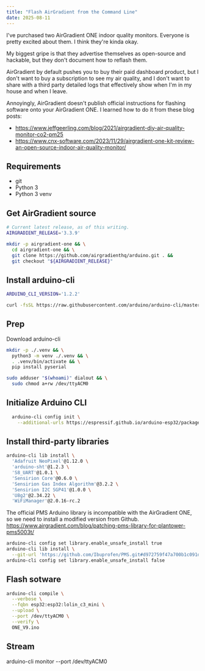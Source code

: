 ```yaml
---
title: "Flash AirGradient from the Command Line"
date: 2025-08-11
---
```


I've purchased two AirGradient ONE indoor quality monitors. Everyone is pretty excited about them. I think they're kinda okay.

My biggest gripe is that they advertise themselves as open-source and hackable, but they don't document how to reflash them.

AirGradient by default pushes you to buy their paid dashboard product, but I don't want to buy a subscription to see my air quality, and I don't want to share with a third party detailed logs that effectively show when I'm in my house and when I leave.

Annoyingly, AirGradient doesn't publish official instructions for flashing software onto your AirGradient ONE. I learned how to do it from these blog posts:

- https://www.jeffgeerling.com/blog/2021/airgradient-diy-air-quality-monitor-co2-pm25
- https://www.cnx-software.com/2023/11/29/airgradient-one-kit-review-an-open-source-indoor-air-quality-monitor/

## Requirements

- git
- Python 3
- Python 3 venv

## Get AirGradient source

```bash
# Current latest release, as of this writing.
AIRGRADIENT_RELEASE='3.3.9'

mkdir -p airgradient-one && \
  cd airgradient-one && \
  git clone https://github.com/airgradienthq/arduino.git . &&
  git checkout "${AIRGRADIENT_RELEASE}"
```

## Install arduino-cli

```bash
ARDUINO_CLI_VERSION='1.2.2'

curl -fsSL https://raw.githubusercontent.com/arduino/arduino-cli/master/install.sh | BINDIR="~/.local/arduino-cli/" sh -s "${ARDUINO_CLI_VERSION}"
```

## Prep

Download arduino-cli

```bash
mkdir -p ./.venv && \
  python3 -m venv ./.venv && \
  . .venv/bin/activate && \
  pip install pyserial
```

```bash
sudo adduser "$(whoami)" dialout && \
  sudo chmod a+rw /dev/ttyACM0
```

## Initialize Arduino CLI

```bash
  arduino-cli config init \
    --additional-urls https://espressif.github.io/arduino-esp32/package_esp32_index.json
```

## Install third-party libraries

```bash
arduino-cli lib install \
  'Adafruit NeoPixel'@1.12.0 \
  'arduino-sht'@1.2.3 \
  'S8_UART'@1.0.1 \
  'Sensirion Core'@0.6.0 \
  'Sensirion Gas Index Algorithm'@3.2.2 \
  'Sensirion I2C SGP41'@1.0.0 \
  'U8g2'@2.34.22 \
  'WiFiManager'@2.0.16-rc.2
```

The official PMS Arduino library is incompatible with the AirGradient ONE, so we need to install a modified version from Github.
https://www.airgradient.com/blog/patching-pms-library-for-plantower-pms5003t/

```bash
arduino-cli config set library.enable_unsafe_install true
arduino-cli lib install \
  --git-url 'https://github.com/Ibuprofen/PMS.git#d972759f47a700b1c091d19b61eefdbfacb8b828'
arduino-cli config set library.enable_unsafe_install false
```


## Flash sotware

```bash
arduino-cli compile \
  --verbose \
  --fqbn esp32:esp32:lolin_c3_mini \
  --upload \
  --port /dev/ttyACM0 \
  --verify \
  ONE_V9.ino
```

## Stream

arduino-cli monitor --port /dev/ttyACM0
